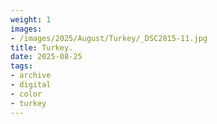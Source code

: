 ```yaml
---
weight: 1
images:
- /images/2025/August/Turkey/_DSC2815-11.jpg
title: Turkey.
date: 2025-08-25
tags:
- archive
- digital
- color
- turkey
---
```


